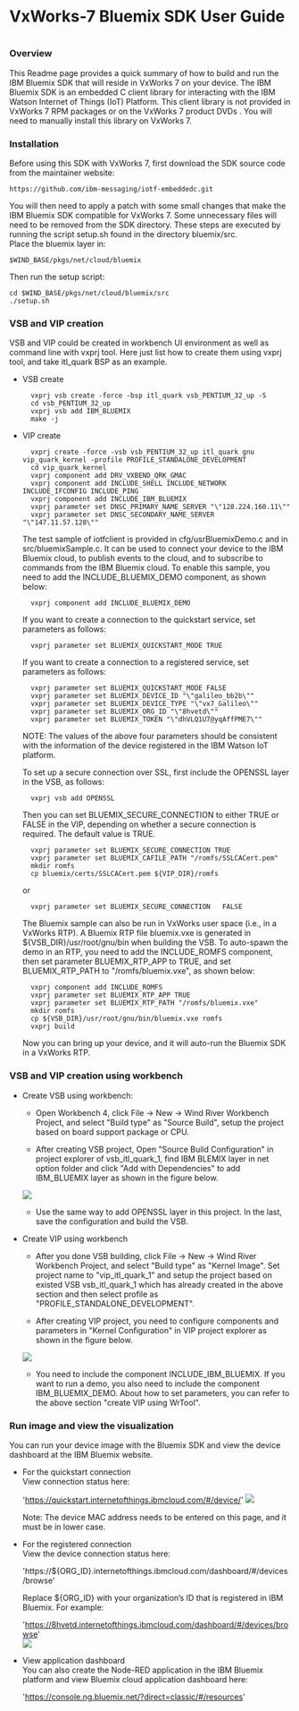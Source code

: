 # ##########################################################
#
# VxWorks-7 Bluemix SDK User Guide
#
# ##########################################################

### Overview

This Readme page provides a quick summary of how to build and run the IBM Bluemix SDK that will reside in VxWorks 7 on your device. The IBM Bluemix SDK is an embedded C client library for interacting with the IBM Watson Internet of Things (IoT) Platform. This client library is not provided in VxWorks 7 RPM packages or on the VxWorks 7 product DVDs . You will need to manually install this library on VxWorks 7.

### Installation

Before using this SDK with VxWorks 7, first download the SDK source code from the maintainer website:

    https://github.com/ibm-messaging/iotf-embeddedc.git

You will then need to apply a patch with some small changes that make the IBM Bluemix SDK compatible for VxWorks 7. Some unnecessary files will need to be removed from the SDK directory. These steps are executed by running the script setup.sh found in the directory bluemix/src.   
Place the bluemix layer in:

    $WIND_BASE/pkgs/net/cloud/bluemix

Then run the setup script:

    cd $WIND_BASE/pkgs/net/cloud/bluemix/src 
    ./setup.sh 

### VSB and VIP creation

VSB and VIP could be created in workbench UI environment as well as command line with vxprj tool. Here just list how to create them using vxprj tool, and take itl_quark BSP as an example. 

* VSB create

        vxprj vsb create -force -bsp itl_quark vsb_PENTIUM_32_up -S      
        cd vsb_PENTIUM_32_up      
        vxprj vsb add IBM_BLUEMIX     
        make -j     

* VIP create

        vxprj create -force -vsb vsb_PENTIUM_32_up itl_quark gnu vip_quark_kernel -profile PROFILE_STANDALONE_DEVELOPMENT  
        cd vip_quark_kernel  
        vxprj component add DRV_VXBEND_QRK_GMAC  
        vxprj component add INCLUDE_SHELL INCLUDE_NETWORK INCLUDE_IFCONFIG INCLUDE_PING  
        vxprj component add INCLUDE_IBM_BLUEMIX  
        vxprj parameter set DNSC_PRIMARY_NAME_SERVER "\"128.224.160.11\""  
        vxprj parameter set DNSC_SECONDARY_NAME_SERVER "\"147.11.57.128\""  

    The test sample of iotfclient is provided in cfg/usrBluemixDemo.c and in src/bluemixSample.c. It can be used to connect your device to the IBM Bluemix cloud, to publish events to the cloud, and to subscribe to commands from the IBM Bluemix cloud. To enable this sample, you need to add the INCLUDE_BLUEMIX_DEMO component, as shown below: 

        vxprj component add INCLUDE_BLUEMIX_DEMO

    If you want to create a connection to the quickstart service, set parameters as follows:

        vxprj parameter set BLUEMIX_QUICKSTART_MODE TRUE

    If you want to create a connection to a registered service, set parameters as follows:  

        vxprj parameter set BLUEMIX_QUICKSTART_MODE FALSE  
        vxprj parameter set BLUEMIX_DEVICE_ID "\"galileo_bb2b\""  
        vxprj parameter set BLUEMIX_DEVICE_TYPE "\"vx7_Galileo\""  
        vxprj parameter set BLUEMIX_ORG_ID "\"8hvetd\""  
        vxprj parameter set BLUEMIX_TOKEN "\"dhVLQ1U7@yqAffPME7\""  


    NOTE: The values of the above four parameters should be consistent with the information of the device registered in the IBM Watson IoT platform.  

    To set up a secure connection over SSL, first include the OPENSSL layer in the VSB, as follows:  

        vxprj vsb add OPENSSL  

    Then you can set BLUEMIX_SECURE_CONNECTION to either TRUE or FALSE in the VIP, depending on whether a secure connection is required. The default value is TRUE.  

        vxprj parameter set BLUEMIX_SECURE_CONNECTION TRUE  
        vxprj parameter set BLUEMIX_CAFILE_PATH "/romfs/SSLCACert.pem"   
        mkdir romfs   
        cp bluemix/certs/SSLCACert.pem ${VIP_DIR}/romfs   

    or  
    
        vxprj parameter set BLUEMIX_SECURE_CONNECTION   FALSE  

    The Bluemix sample can also be run in VxWorks user space (i.e., in a VxWorks RTP). A Bluemix RTP file bluemix.vxe is generated in ${VSB_DIR}/usr/root/gnu/bin when building the VSB. To auto-spawn the demo in an RTP, you need to add the INCLUDE_ROMFS component, then set parameter BLUEMIX_RTP_APP to TRUE, and set BLUEMIX_RTP_PATH to "/romfs/bluemix.vxe", as shown below:  

        vxprj component add INCLUDE_ROMFS  
        vxprj parameter set BLUEMIX_RTP_APP TRUE  
        vxprj parameter set BLUEMIX_RTP_PATH "/romfs/bluemix.vxe"  
        mkdir romfs  
        cp ${VSB_DIR}/usr/root/gnu/bin/bluemix.vxe romfs  
        vxprj build  

    Now you can bring up your device, and it will auto-run the Bluemix SDK in a VxWorks RTP. 

### VSB and VIP creation using workbench
* Create VSB using workbench:

    - Open Workbench 4, click File -> New -> Wind River Workbench Project, and select "Build type" as "Source Build", setup the project based on board support package or CPU.
    
    - After creating VSB project, Open "Source Build Configuration" in project explorer of vsb_itl_quark_1, find IBM BLEMIX layer in net option folder and click "Add with Dependencies" to add IBM_BLUEMIX layer as shown in the figure below.
    
    ![](media/vsb_configuration.png)
    
    - Use the same way to add OPENSSL layer in this project. In the last, save the configuration and build the VSB.

* Create VIP using workbench

    - After you done VSB building, click File -> New -> Wind River Workbench Project, and select "Build type" as "Kernel Image". Set project name to "vip_itl_quark_1" and setup the project based on existed VSB vsb_itl_quark_1 which has already created in the above section and then select profile as "PROFILE_STANDALONE_DEVELOPMENT".
    
    - After creating VIP project, you need to configure components and parameters in "Kernel Configuration" in VIP project explorer as shown in the figure below.
    
    ![](media/kernel_configuration.png)
    
    - You need to include the component INCLUDE_IBM_BLUEMIX. If you want to run a demo, you also need to include the component IBM_BLUEMIX_DEMO. About how to set parameters, you can refer to the above section "create VIP using WrTool".

### Run image and view the visualization

You can run your device image with the Bluemix SDK and view the device dashboard at the IBM Bluemix website. 

* For the quickstart connection  
    View connection status here:  

    'https://quickstart.internetofthings.ibmcloud.com/#/device/'
    ![](media/quickstart_connection_state.png)
    
    Note: The device MAC address needs to be entered on this page, and it must be in lower case. 

* For the registered connection  
    View the device connection status here:  

    'https://${ORG_ID}.internetofthings.ibmcloud.com/dashboard/#/devices/browse'  

    Replace ${ORG_ID} with your organization’s ID that is registered in IBM Bluemix. For example:

    'https://8hvetd.internetofthings.ibmcloud.com/dashboard/#/devices/browse'  
    ![](media/registered_device_connection_state.png)
    
* View application dashboard  
    You can also create the Node-RED application in the IBM Bluemix platform and view Bluemix cloud application dashboard here:  

    'https://console.ng.bluemix.net/?direct=classic/#/resources'
